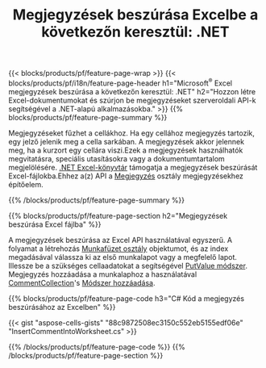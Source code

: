 ﻿---
title: "Megjegyzések beszúrása Excelbe a következőn keresztül: .NET"
url: /hu/net/comment/
description: C# forráskódok, amelyek segítségével megjegyzéseket szúrhat be Microsoft Excel-fájlokba a .NET Library használatával. 
---
{{< blocks/products/pf/feature-page-wrap >}}
{{< blocks/products/pf/i18n/feature-page-header h1="Microsoft<sup>&reg;</sup> Excel megjegyzések beszúrása a következőn keresztül: .NET" h2="Hozzon létre Excel-dokumentumokat és szúrjon be megjegyzéseket szerveroldali API-k segítségével a .NET-alapú alkalmazásokba." >}}
{{% blocks/products/pf/feature-page-summary %}}

Megjegyzéseket fűzhet a cellákhoz. Ha egy cellához megjegyzés tartozik, egy jelző jelenik meg a cella sarkában. A megjegyzések akkor jelennek meg, ha a kurzort egy cellára viszi.Ezek a megjegyzések használhatók megvitatásra, speciális utasításokra vagy a dokumentumtartalom megjelölésére. [.NET Excel-könyvtár](/cells/net/) támogatja a megjegyzések beszúrását Excel-fájlokba.Ehhez a(z) API a [Megjegyzés](https://apireference.aspose.com/cells/net/aspose.cells/comment) osztály megjegyzésekhez építőelem.

{{% /blocks/products/pf/feature-page-summary %}}

{{% blocks/products/pf/feature-page-section h2="Megjegyzések beszúrása Excel fájlba" %}}

A megjegyzések beszúrása az Excel API használatával egyszerű. A folyamat a létrehozás [Munkafüzet osztály](https://apireference.aspose.com/cells/net/aspose.cells/workbook) objektumot, és az index megadásával válassza ki az első munkalapot vagy a megfelelő lapot. Illessze be a szükséges cellaadatokat a segítségével [PutValue módszer](https://apireference.aspose.com/cells/net/aspose.cells/cell/methods/putvalue/index). Megjegyzés hozzáadása a munkalaphoz a használatával [CommentCollection](https://apireference.aspose.com/cells/net/aspose.cells/commentcollection)'s [Módszer hozzáadása](https://apireference.aspose.com/cells/net/aspose.cells.commentcollection/add/methods/1).

{{% blocks/products/pf/feature-page-code h3="C# Kód a megjegyzés beszúrásához az Excelben" %}}

{{< gist "aspose-cells-gists" "88c9872508ec3150c552eb5155edf06e" "InsertCommentIntoWorksheet.cs" >}}

{{% /blocks/products/pf/feature-page-code %}}
{{% /blocks/products/pf/feature-page-section %}}
